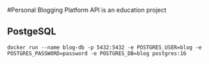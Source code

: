 #Personal Blogging Platform API is an education project

## PostgeSQL

```shell
docker run --name blog-db -p 5432:5432 -e POSTGRES_USER=blog -e POSTGRES_PASSWORD=password -e POSTGRES_DB=blog postgres:16
```
